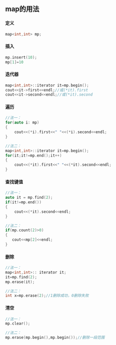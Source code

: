 ## map的用法
#### 定义
```cpp
map<int,int> mp;
```
#### 插入
```cpp
mp.insert(10);
mp[1]=10
```

#### 迭代器
```cpp
map<int,int>::iterator it=mp.begin();
cout<<it->first<<endl;//或(*it).first
cout<<it->second<<endl;//或(*it).second
```

#### 遍历
```cpp
//法一：
for(auto i: mp)
{
    cout<<(*i).first<<" "<<(*i).second<<endl;
}

//法二：
map<int,int>::iterator it=mp.begin();
for(it;it!=mp.end();it++)
{
    cout<<(*it).first<<" "<<(*it).second<<endl;
}
```


#### 查找键值
```cpp
//法一：
auto it = mp.find(2);
if(it!=mp.end())
{
    cout<<(*it).second<<endl;
}

//法二：
if(mp.count(2)>0)
{
   cout<<mp[2]<<endl;
}
```

#### 删除
```cpp
//法一：
map<int,int>:: iterator it;
it=mp.find(2);
mp.erase(it);

//法二：
int x=mp.erase(2);//1删除成功，0删除失败
```

#### 清空
```cpp
//法一：
mp.clear();

//法二：
mp.erase(mp.begin(),mp.begin());//删除一段范围
```